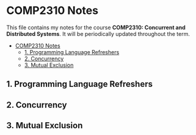 # COMP2310 Notes

This file contains my notes for the course __COMP2310: Concurrent and Distributed Systems__. It will be periodically updated throughout the term.

- [COMP2310 Notes](#comp2310-notes)
  - [1. Programming Language Refreshers](#1-programming-language-refreshers)
  - [2. Concurrency](#2-concurrency)
  - [3. Mutual Exclusion](#3-mutual-exclusion)

## 1. Programming Language Refreshers

## 2. Concurrency

## 3. Mutual Exclusion
